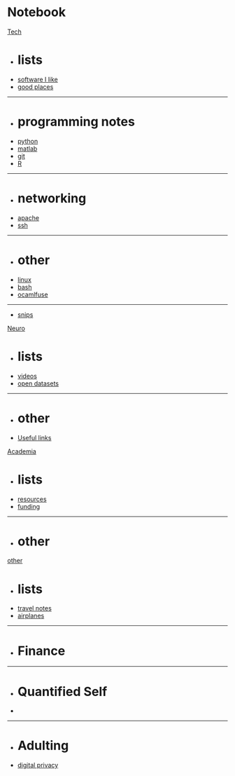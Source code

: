 # Notebook

[Tech]()
 
  * # lists
  * [software I like](tech/software.md)
  * [good places](tech/softwarePlaces.md)
  - - - -
  * # programming notes
  * [python](tech/python.md)
  * [matlab](tech/matlab.md)
  * [git](tech/git.md)
  * [R](tech/r.md)
  - - - -
  * # networking
  * [apache](tech/apache.md)
  * [ssh](tech/ssh.md)
  - - - - 
  * # other
  * [linux](tech/linux.md)
  * [bash](tech/bash.md)
  * [ocamlfuse](tech/ocamlfuse.md)
  - - - -
  * [snips](https://gist.github.com/kwcooper)

[Neuro]()
  
  * # lists
  * [videos](neuro/neurovideos.md)
  * [open datasets](neuro/neurodata.md)
  - - - -
  * # other
  * [Useful links](neuro/usefullinks.md)

[Academia]()

  * # lists
  * [resources](academ/resources.md)
  * [funding](academ/funds.md)
  - - - -
  * # other
  
[other]()
  
  * # lists
  * [travel notes](travelnotes.md)
  * [airplanes](other/airplanes.md)
  - - - -
  * # Finance
  _ _ _ _
  * # Quantified Self
  * 
  _ _ _ _
  * # Adulting
  * [digital privacy](other/digitalPrivacy.md)

